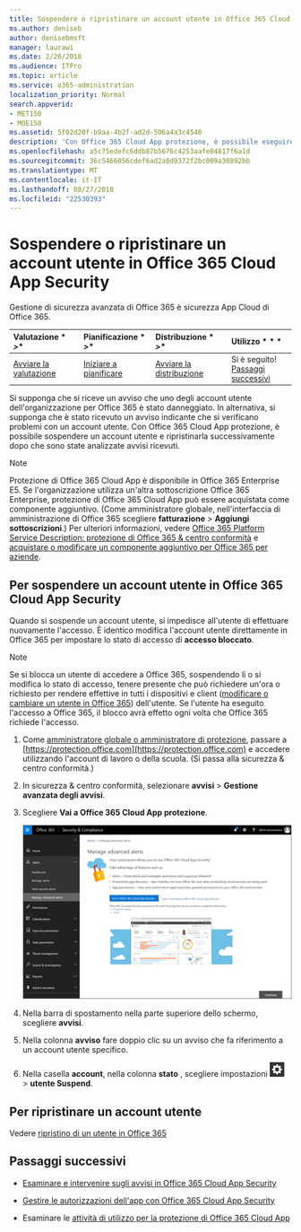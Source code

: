 ```yaml
---
title: Sospendere o ripristinare un account utente in Office 365 Cloud App Security
ms.author: deniseb
author: denisebmsft
manager: laurawi
ms.date: 2/26/2018
ms.audience: ITPro
ms.topic: article
ms.service: o365-administration
localization_priority: Normal
search.appverid:
- MET150
- MOE150
ms.assetid: 5f02d20f-b9aa-4b2f-ad2d-506a4a3c4540
description: 'Con Office 365 Cloud App protezione, è possibile eseguire le operazioni di governance sono di sospendere o riprendere un account utente. '
ms.openlocfilehash: a5c75edefc6ddb87b5676c4253aafe04817f6a1d
ms.sourcegitcommit: 36c5466056cdef6ad2a8d9372f2bc009a30892bb
ms.translationtype: MT
ms.contentlocale: it-IT
ms.lasthandoff: 08/27/2018
ms.locfileid: "22530393"
---
```

# <a name="suspend-or-restore-a-user-account-in-office-365-cloud-app-security"></a>Sospendere o ripristinare un account utente in Office 365 Cloud App Security

Gestione di sicurezza avanzata di Office 365 è sicurezza App Cloud di Office 365.
  
|Valutazione * *\>**|Pianificazione * *\>**|Distribuzione * *\>**|Utilizzo * * *|
|:-----|:-----|:-----|:-----|
|[Avviare la valutazione](office-365-cas-overview.md) <br/> |[Iniziare a pianificare](get-ready-for-office-365-cas.md) <br/> |[Avviare la distribuzione](turn-on-office-365-cas.md) <br/> |Si è seguito!  <br/> [Passaggi successivi](suspend-or-restore-an-account-in-ocas.md#nextsteps) <br/> |
   
Si supponga che si riceve un avviso che uno degli account utente dell'organizzazione per Office 365 è stato danneggiato. In alternativa, si supponga che è stato ricevuto un avviso indicante che si verificano problemi con un account utente. Con Office 365 Cloud App protezione, è possibile sospendere un account utente e ripristinarla successivamente dopo che sono state analizzate avvisi ricevuti.
  
> [!NOTE]
> Protezione di Office 365 Cloud App è disponibile in Office 365 Enterprise E5. Se l'organizzazione utilizza un'altra sottoscrizione Office 365 Enterprise, protezione di Office 365 Cloud App può essere acquistata come componente aggiuntivo. (Come amministratore globale, nell'interfaccia di amministrazione di Office 365 scegliere **fatturazione** \> **Aggiungi sottoscrizioni**.) Per ulteriori informazioni, vedere [Office 365 Platform Service Description: protezione di Office 365 &amp; centro conformità](https://technet.microsoft.com/en-us/library/dn933793.aspx) e [acquistare o modificare un componente aggiuntivo per Office 365 per aziende](https://support.office.com/article/4e7b57d6-b93b-457d-aecd-0ea58bff07a6). 
  
## <a name="to-suspend-a-user-account-in-office-365-cloud-app-security"></a>Per sospendere un account utente in Office 365 Cloud App Security

Quando si sospende un account utente, si impedisce all'utente di effettuare nuovamente l'accesso. È identico modifica l'account utente direttamente in Office 365 per impostare lo stato di accesso di **accesso bloccato**.
  
> [!NOTE]
> Se si blocca un utente di accedere a Office 365, sospendendo li o si modifica lo stato di accesso, tenere presente che può richiedere un'ora o richiesto per rendere effettive in tutti i dispositivi e client ([modificare o cambiare un utente in Office 365](https://support.office.com/article/42BB3F17-8F9D-4182-B434-5F1C8024E614#SingleUserPreview)) dell'utente. Se l'utente ha eseguito l'accesso a Office 365, il blocco avrà effetto ogni volta che Office 365 richiede l'accesso. 
  
1. Come [amministratore globale o amministratore di protezione](permissions-in-the-security-and-compliance-center.md), passare a [https://protection.office.com](https://protection.office.com) e accedere utilizzando l'account di lavoro o della scuola. (Si passa alla sicurezza &amp; centro conformità.) 
    
2. In sicurezza &amp; centro conformità, selezionare **avvisi** \> **Gestione avanzata degli avvisi**.
    
3. Scegliere **Vai a Office 365 Cloud App protezione**.
    
    ![In sicurezza &amp; centro conformità, selezionare Gestisci avvisi avanzate per accedere alla sicurezza di Office 365 Cloud App](media/958632d4-03e3-4ade-8e22-d5509db6fca7.png)
  
4. Nella barra di spostamento nella parte superiore dello schermo, scegliere **avvisi**.
    
5. Nella colonna **avviso** fare doppio clic su un avviso che fa riferimento a un account utente specifico. 
    
6. Nella casella **account**, nella colonna **stato** , scegliere impostazioni ![icona impostazioni](media/e01b75cc-b28f-4b83-8f86-b1b13dc27ab2.png) \> **utente Suspend**.
    
## <a name="to-restore-a-user-account"></a>Per ripristinare un account utente

Vedere [ripristino di un utente in Office 365](https://support.office.com/article/2c261e42-5dd1-48b0-845f-2a016d29cfc1)
  
## <a name="next-steps"></a>Passaggi successivi

- [Esaminare e intervenire sugli avvisi in Office 365 Cloud App Security](review-office-365-cas-alerts.md)
    
- [Gestire le autorizzazioni dell'app con Office 365 Cloud App Security](manage-app-permissions-in-ocas.md)
    
- Esaminare le [attività di utilizzo per la protezione di Office 365 Cloud App](utilization-activities-for-ocas.md)
    

